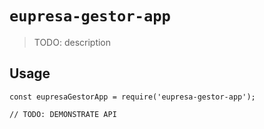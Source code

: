 # `eupresa-gestor-app`

> TODO: description

## Usage

```
const eupresaGestorApp = require('eupresa-gestor-app');

// TODO: DEMONSTRATE API
```
